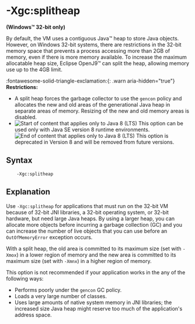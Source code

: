 <!--
* Copyright (c) 2017, 2024 IBM Corp. and others
*
* This program and the accompanying materials are made
* available under the terms of the Eclipse Public License 2.0
* which accompanies this distribution and is available at
* https://www.eclipse.org/legal/epl-2.0/ or the Apache
* License, Version 2.0 which accompanies this distribution and
* is available at https://www.apache.org/licenses/LICENSE-2.0.
*
* This Source Code may also be made available under the
* following Secondary Licenses when the conditions for such
* availability set forth in the Eclipse Public License, v. 2.0
* are satisfied: GNU General Public License, version 2 with
* the GNU Classpath Exception [1] and GNU General Public
* License, version 2 with the OpenJDK Assembly Exception [2].
*
* [1] https://www.gnu.org/software/classpath/license.html
* [2] https://openjdk.org/legal/assembly-exception.html
*
* SPDX-License-Identifier: EPL-2.0 OR Apache-2.0 OR GPL-2.0-only WITH Classpath-exception-2.0 OR GPL-2.0-only WITH OpenJDK-assembly-exception-1.0
-->

# -Xgc:splitheap


**(Windows&trade; 32-bit only)**

By default, the VM uses a contiguous Java&trade; heap to store Java objects. However, on Windows 32-bit systems, there are restrictions in the 32-bit memory space that prevents a process accessing more than 2GB of memory, even if there is more memory available. To increase the maximum allocatable heap size, Eclipse OpenJ9&trade; can split the heap, allowing memory use up to the 4GB limit.

:fontawesome-solid-triangle-exclamation:{: .warn aria-hidden="true"} **Restrictions:**

- A split heap forces the garbage collector to use the `gencon` policy and allocates the new and old areas of the generational Java heap in separate areas of memory. Resizing of the new and old memory areas is disabled.
- ![Start of content that applies only to Java 8 (LTS)](cr/java8.png) This option can be used only with Java SE version 8 runtime environments. ![End of content that applies only to Java 8 (LTS)](cr/java_close_lts.png) This option is deprecated in Version 8 and will be removed from future versions.

## Syntax

        -Xgc:splitheap

## Explanation

Use `-Xgc:splitheap` for applications that must run on the 32-bit VM because of 32-bit JNI libraries, a 32-bit operating system, or 32-bit hardware, but need large Java heaps. By using a larger heap, you can allocate more objects before incurring a garbage collection (GC) and you can increase the number of live objects that you can use before an `OutOfMemoryError` exception occurs.

With a split heap, the old area is committed to its maximum size (set with `-Xmox`) in a lower region of memory and the new area is committed to its maximum size (set with `-Xmnx`) in a higher region of memory.

This option is not recommended if your application works in the any of the following ways:

- Performs poorly under the `gencon` GC policy.
- Loads a very large number of classes.
- Uses large amounts of native system memory in JNI libraries; the increased size Java heap might reserve too much of the application's address space.



<!-- ==== END OF TOPIC ==== xgcsplitheap.md ==== -->
